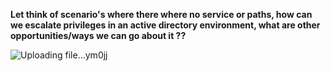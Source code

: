 **Let think of scenario's where there where no service or paths, how can we escalate privileges in an active directory environment, what are other opportunities/ways we can go about it ??**





![Uploading file...ym0jj]()







